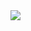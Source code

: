 <div>
  <a href="https://twitter.com/yotu_xxx">
    <img src="https://img.icons8.com/ios-filled/50/000000/twitter-squared.png"/>
  </a>
  <a href="">
   
  </a>
